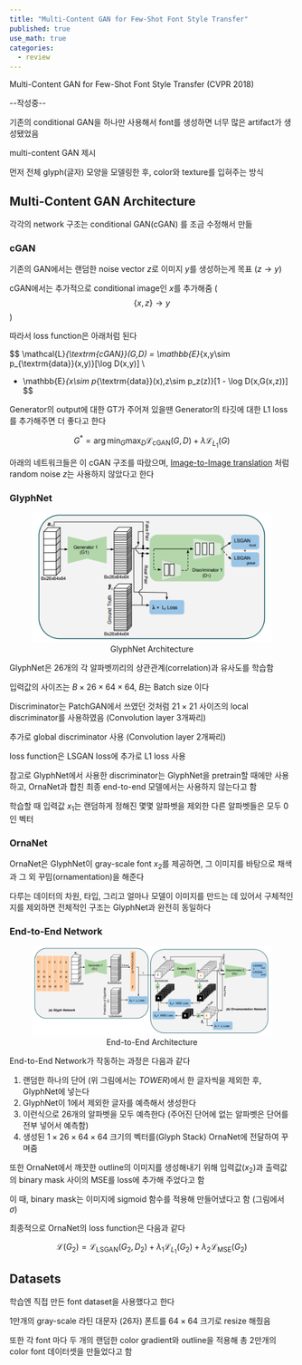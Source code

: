 ```yaml
---
title: "Multi-Content GAN for Few-Shot Font Style Transfer"
published: true
use_math: true
categories: 
  - review
---
```


Multi-Content GAN for Few-Shot Font Style Transfer (CVPR 2018)

--작성중--

기존의 conditional GAN을 하나만 사용해서 font를 생성하면 너무 많은 artifact가 생성됐었음

multi-content GAN 제시

먼저 전체 glyph(글자) 모양을 모델링한 후, color와 texture를 입혀주는 방식

## Multi-Content GAN Architecture

각각의 network 구조는 conditional GAN(cGAN) 를 조금 수정해서 만듦

### cGAN

기존의 GAN에서는 랜덤한 noise vector $z$로 이미지 $y$를 생성하는게 목표 ($z → y$)

cGAN에서는 추가적으로 conditional image인 $x$를 추가해줌 ($$\{x, z\} → y$$)

따라서 loss function은 아래처럼 된다

$$
\mathcal{L}_{\textrm{cGAN}}(G,D) = \mathbb{E}_{x,y\sim p_{\textrm{data}}(x,y)}[\log D(x,y)] \\
+ \mathbb{E}_{x\sim p_{\textrm{data}}(x),z\sim p_z(z)}[1 - \log D(x,G(x,z))]
$$

Generator의 output에 대한 GT가 주어져 있을땐 Generator의 타깃에 대한 L1 loss를 추가해주면 더 좋다고 한다

$$
G^* = \arg \min_G \max_D \mathcal{L}_{\textrm{cGAN}}(G,D) + \lambda \mathcal{L}_{L_1}(G)
$$

아래의 네트워크들은 이 cGAN 구조를 따랐으며, [Image-to-Image translation](https://arxiv.org/abs/1611.07004) 처럼 random noise $z$는 사용하지 않았다고 한다

### GlyphNet

<figure class="align-center">
  <img src="/assets/images/post/200207/GlyphNet.png" alt="">
  <center><figcaption>GlyphNet Architecture</figcaption></center>
</figure> 

GlyphNet은 26개의 각 알파벳끼리의 상관관계(correlation)과 유사도를 학습함

입력값의 사이즈는 $B \times 26 \times 64 \times 64$, $B$는 Batch size 이다

Discriminator는 PatchGAN에서 쓰였던 것처럼 $21 \times 21$ 사이즈의 local discriminator를 사용하였음 (Convolution layer 3개짜리)

추가로 global discriminator 사용 (Convolution layer 2개짜리)

loss function은 LSGAN loss에 추가로 L1 loss 사용

참고로 GlyphNet에서 사용한 discriminator는 GlyphNet을 pretrain할 때에만 사용하고, OrnaNet과 합친 최종 end-to-end 모델에서는 사용하지 않는다고 함

학습할 때 입력값 $x_1$는 랜덤하게 정해진 몇몇 알파벳을 제외한 다른 알파벳들은 모두 0인 벡터

### OrnaNet

OrnaNet은 GlyphNet이 gray-scale font $x_2$를 제공하면, 그 이미지를 바탕으로 채색과 그 외 꾸밈(ornamentation)을 해준다

다루는 데이터의 차원, 타입, 그리고 얼마나 모델이 이미지를 만드는 데 있어서 구체적인지를 제외하면 전체적인 구조는 GlyphNet과 완전히 동일하다

### End-to-End Network

<figure class="align-center">
  <img src="/assets/images/post/200207/end_to_end_architecture.png" alt="">
  <center><figcaption>End-to-End Architecture</figcaption></center>
</figure> 

End-to-End Network가 작동하는 과정은 다음과 같다

1. 랜덤한 하나의 단어 (위 그림에서는 $TOWER$)에서 한 글자씩을 제외한 후, GlyphNet에 넣는다
2. GlyphNet이 1에서 제외한 글자를 예측해서 생성한다 
3. 이런식으로 26개의 알파벳을 모두 예측한다 (주어진 단어에 없는 알파벳은 단어를 전부 넣어서 예측함)
4. 생성된 $1 \times 26 \times 64 \times 64$ 크기의 벡터를(Glyph Stack) OrnaNet에 전달하여 꾸며줌

또한 OrnaNet에서 깨끗한 outline의 이미지를 생성해내기 위해 입력값($x_2$)과 출력값의 binary mask 사이의 MSE를 loss에 추가해 주었다고 함

이 때, binary mask는 이미지에 sigmoid 함수를 적용해 만들어냈다고 함 (그림에서 $\sigma$)

최종적으로 OrnaNet의 loss function은 다음과 같다

$$
\mathcal{L}(G_2) = \mathcal{L}_{\textrm{LSGAN}}(G_2, D_2) + \lambda_1 \mathcal{L}_{L_1}(G_2) + \lambda_2 \mathcal{L}_{\textrm{MSE}}(G_2)
$$

## Datasets

학습엔 직접 만든 font dataset을 사용했다고 한다

1만개의 gray-scale 라틴 대문자 (26자) 폰트를 $64 \times 64$ 크기로 resize 해줬음

또한 각 font 마다 두 개의 랜덤한 color gradient와 outline을 적용해 총 2만개의 color font 데이터셋을 만들었다고 함